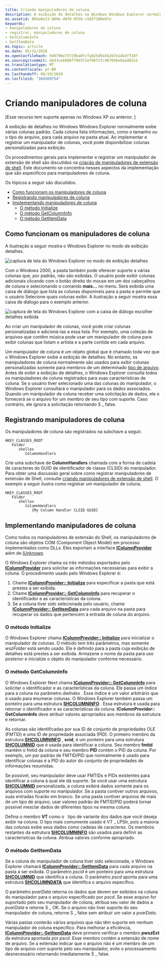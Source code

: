 ```yaml
---
title: Criando manipuladores de coluna
description: A exibição de detalhes no Windows Windows Explorer normalmente exibe várias colunas padrão.
ms.assetid: 805e0e13-d09e-40f8-955b-c585f388e07e
keywords:
- manipuladores de coluna
- registrar, manipuladores de coluna
- GetColumnInfo
- GetItemData
ms.topic: article
ms.date: 05/31/2018
ms.openlocfilehash: 940796e75f29ba0fcfa025d9a56267e14bdff38f
ms.sourcegitcommit: ebd3ce6908ff865f1ef66f2fc96769be0aad82e1
ms.translationtype: MT
ms.contentlocale: pt-BR
ms.lasthandoff: 08/19/2020
ms.locfileid: "104569754"
---
```

# <a name="creating-column-handlers"></a>Criando manipuladores de coluna

\[Esse recurso tem suporte apenas no Windows XP ou anterior. \]

A exibição de detalhes no Windows Windows Explorer normalmente exibe várias colunas padrão. Cada coluna lista informações, como o tamanho ou o tipo do arquivo, para cada arquivo na pasta atual. Ao implementar e registrar um manipulador de colunas, você pode disponibilizar colunas personalizadas para exibição.

Os procedimentos gerais para implementar e registrar um manipulador de extensão de shell são discutidos na [criação de manipuladores de extensão de shell](/windows/desktop/shell/handlers). Este documento se concentra nesses aspectos da implementação que são específicos para manipuladores de coluna.

Os tópicos a seguir são discutidos.

-   [Como funcionam os manipuladores de coluna](#how-column-handlers-work)
-   [Registrando manipuladores de coluna](#registering-column-handlers)
-   [Implementando manipuladores de coluna](#implementing-column-handlers)
    -   [O método Initialize](#the-initialize-method)
    -   [O método GetColumnInfo](#the-getcolumninfo-method)
    -   [O método GetItemData](#the-getitemdata-method)

## <a name="how-column-handlers-work"></a>Como funcionam os manipuladores de coluna

A ilustração a seguir mostra o Windows Explorer no modo de exibição detalhes.

![captura de tela do Windows Explorer no modo de exibição detalhes](images/columnproviderhandler1.jpg)

Com o Windows 2000, a pasta também pode oferecer suporte a várias colunas que, por padrão, não são exibidas. O usuário pode exibir colunas adicionais clicando com o botão direito do mouse em um dos cabeçalhos de coluna e selecionando o comando **mais...** no menu. Será exibida uma caixa de diálogo que lista as colunas disponíveis para a pasta e permite que o usuário Selecione quais colunas exibir. A ilustração a seguir mostra essa caixa de diálogo para o exemplo anterior.

![captura de tela do Windows Explorer com a caixa de diálogo escolher detalhes exibida](images/columnproviderhandler2.jpg)

Ao criar um manipulador de colunas, você pode criar colunas personalizadas e adicioná-las a essa lista. Por exemplo, uma coleção de arquivos que contêm música pode usar um manipulador de coluna para exibir colunas que listam o artista e a parte contida em cada arquivo.

Um manipulador de coluna é um objeto global que é chamado toda vez que o Windows Explorer exibe a exibição de detalhes. No entanto, os manipuladores de coluna normalmente são usados para exibir colunas personalizadas somente para membros de um determinado [tipo de arquivo](/windows/desktop/shell/fa-file-types). Antes de exibir a exibição de detalhes, o Windows Explorer consulta todos os manipuladores de coluna registrados para suas características de coluna. Se o usuário tiver selecionado uma das colunas do manipulador, o Windows Explorer consultará o manipulador para os dados associados. Quando um manipulador de coluna receber uma solicitação de dados, ele o fornecerá se o arquivo for um membro de seu tipo com suporte. Caso contrário, ele ignora a solicitação retornando S \_ false.

## <a name="registering-column-handlers"></a>Registrando manipuladores de coluna

Os manipuladores de coluna são registrados na subchave a seguir.

```
HKEY_CLASSES_ROOT
   Folder
      shellex
         ColumnHandlers
```

Crie uma subchave de **ColumnHandlers** chamada com a forma de cadeia de caracteres do GUID de identificador de classe (CLSID) do manipulador. Para obter uma discussão geral sobre como registrar manipuladores de extensão de Shell, consulte [criando manipuladores de extensão de shell](/windows/desktop/shell/handlers). O exemplo a seguir ilustra como registrar um manipulador de coluna.

```
HKEY_CLASSES_ROOT
   Folder
      shellex
         ColumnHandlers
            {My Column Handler CLSID GUID}
```

## <a name="implementing-column-handlers"></a>Implementando manipuladores de coluna

Como todos os manipuladores de extensão do Shell, os manipuladores de coluna são objetos COM (Component Object Model) em processo implementados como DLLs. Eles exportam a interface [**IColumnProvider**](/windows/desktop/api/shlobj/nn-shlobj-icolumnprovider) além de [IUnknown](/windows/win32/api/unknwn/nn-unknwn-iunknown).

O Windows Explorer chama os três métodos exportados pelo [**IColumnProvider**](/windows/desktop/api/shlobj/nn-shlobj-icolumnprovider) para solicitar as informações necessárias para exibir a coluna. O procedimento usado pelo Windows Explorer é:

1.  Chame [**IColumnProvider:: Initialize**](/windows/desktop/api/shlobj/nf-shlobj-icolumnprovider-initialize) para especificar a pasta que está prestes a ser exibida.
2.  Chame [**IColumnProvider:: GetColumnInfo**](/windows/desktop/api/shlobj/nf-shlobj-icolumnprovider-getcolumninfo) para recuperar o identificador e as características da coluna.
3.  Se a coluna tiver sido selecionada pelo usuário, chame [**IColumnProvider:: GetItemData**](/windows/desktop/api/shlobj/nf-shlobj-icolumnprovider-getitemdata) para cada arquivo na pasta para recuperar os dados que pertencem à entrada de coluna do arquivo.

### <a name="the-initialize-method"></a>O método Initialize

O Windows Explorer chama [**IColumnProvider:: Initialize**](/windows/desktop/api/shlobj/nf-shlobj-icolumnprovider-initialize) para inicializar o manipulador de colunas. O método tem três parâmetros, mas somente *wszFolder* está sendo usado. Ele é definido para a pasta cuja exibição de detalhes está prestes a ser exibida. Armazene o nome da pasta para uso posterior e inicialize o objeto do manipulador conforme necessário.

### <a name="the-getcolumninfo-method"></a>O método GetColumnInfo

O Windows Explorer Next chama [**IColumnProvider:: GetColumnInfo**](/windows/desktop/api/shlobj/nf-shlobj-icolumnprovider-getcolumninfo) para solicitar o identificador e as características da coluna. Ele passa um índice para a coluna no parâmetro *dwIndex* . Esse índice é um valor arbitrário que é usado para enumerar colunas. O Windows Explorer também passa um ponteiro para uma estrutura [**SHCOLUMNINFO**](/windows/desktop/api/shlobj/ns-shlobj-shcolumninfo) . Essa estrutura é usada para retornar o identificador e as características da coluna. **IColumnProvider:: GetColumnInfo** deve atribuir valores apropriados aos membros da estrutura e retornar.

As colunas são identificadas por sua ID de conjunto de propriedades OLE (FMTID) e uma ID de propriedade associada (PID). O primeiro membro da estrutura [**SHCOLUMNINFO**](/windows/desktop/api/shlobj/ns-shlobj-shcolumninfo) , **scid**, é um ponteiro para uma estrutura [**SHCOLUMNID**](/windows/desktop/shell/objects) que é usada para identificar a coluna. Seu membro **fmtid** mantém o fmtid da coluna e seu membro **PID** contém o PID da coluna. Por exemplo, um par padrão de FMTID/PID que normalmente é usado para identificar colunas é a PID do autor do conjunto de propriedades de informações resumidas.

Se possível, seu manipulador deve usar FMTIDs e PIDs existentes para identificar a coluna à qual ele dá suporte. Se você usar uma estrutura [**SHCOLUMNID**](/windows/desktop/shell/objects) personalizada, a coluna exibirá dados somente para os arquivos com suporte no manipulador. Se a pasta contiver outros arquivos, suas entradas ficarão em branco. Se uma pasta contiver arquivos de mais de um tipo de arquivo, usar valores padrão de FMTID/PID poderá tornar possível mesclar dados de diferentes tipos na mesma coluna.

Defina o membro **VT** como o [](/windows/win32/api/oaidl/ns-oaidl-variant)   tipo de variante dos dados que você deseja exibir na coluna. O tipo mais comumente usado é VT \_ LPStr, pois a maioria das colunas exibe seus dados como cadeias de caracteres. Os membros restantes da estrutura [**SHCOLUMNINFO**](/windows/desktop/api/shlobj/ns-shlobj-shcolumninfo) são usados para definir as características da coluna. Atribua valores conforme apropriado.

### <a name="the-getitemdata-method"></a>O método GetItemData

Se a coluna do manipulador de coluna tiver sido selecionada, o Windows Explorer chamará [**IColumnProvider:: GetItemData**](/windows/desktop/api/shlobj/nf-shlobj-icolumnprovider-getitemdata) para cada arquivo na pasta a ser exibida. O parâmetro *pscid* é um ponteiro para uma estrutura [**SHCOLUMNID**](/windows/desktop/shell/objects) que identifica a coluna. O parâmetro *pscd* aponta para uma estrutura [**SHCOLUMNDATA**](/windows/desktop/api/shlobj/ns-shlobj-shcolumndata) que identifica o arquivo específico.

O parâmetro *pvarData* retorna os dados que devem ser exibidos na coluna do manipulador para o arquivo especificado por *pscd*. Se esse arquivo for suportado pelo seu manipulador de coluna, atribua seu valor de dados a *pvarData* e retorne S \_ OK. Se o arquivo não tiver suporte do seu manipulador de coluna, retorne S \_ false sem atribuir um valor a *pvarData*.

Várias pastas conterão vários arquivos que não têm suporte em nenhum manipulador de coluna específico. Para melhorar a eficiência, [**IColumnProvider:: GetItemData**](/windows/desktop/api/shlobj/nf-shlobj-icolumnprovider-getitemdata) deve primeiro verificar o membro **pwszExt** da estrutura apontada por *pscd*. Esse membro contém a extensão de nome de arquivo. Se a extensão indicar que o arquivo não é um membro de um tipo de arquivo com suporte pelo seu manipulador, evite o processamento desnecessário retornando imediatamente S \_ false.

 

 